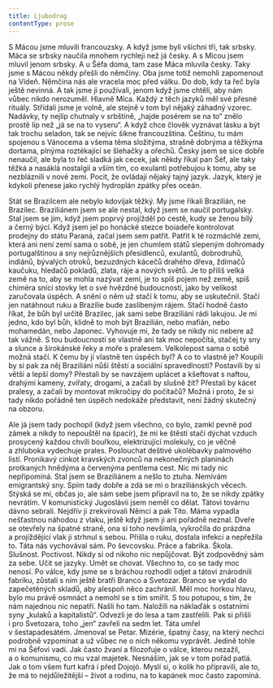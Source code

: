 ```yaml
---
title: Ljubodrag
contentType: prose
---
```


S Mácou jsme mluvili francouzsky. A když jsme byli všichni tři, tak srbsky. Máca se srbsky naučila mnohem rychleji než já česky. A s Mícou jsem mluvil jenom srbsky. A u Šéfa doma, tam zase Máca mluvila česky. Taky jsme s Mácou někdy přešli do němčiny. Oba jsme totiž nemohli zapomenout na Vídeň. Němčina nás ale vracela moc před válku. Do dob, kdy ta řeč byla ještě nevinná. A tak jsme ji používali, jenom když jsme chtěli, aby nám vůbec nikdo nerozuměl. Hlavně Míca. Každý z těch jazyků měl své přesné rituály. Střídali jsme je volně, ale stejně v tom byl nějaký záhadný vzorec. Nadávky, ty nejlíp chutnaly v srbštině, „hajde posérem se na to“ znělo prostě líp než „já se na to vyseru“. A když chce člověk vyznávat lásku a být tak trochu seladon, tak se nejvíc šikne francouzština. Češtinu, tu mám spojenou s Vánocema a všema těma složitýma, strašně dobrýma a těžkýma dortama, plnýma roztékající se šlehačky a ořechů. Česky jsem se sice dobře nenaučil, ale byla to řeč sladká jak cecek, jak někdy říkal pan Šéf, ale taky těžká a nasáklá nostalgií a vším tím, co exulanti potřebujou k tomu, aby se nezbláznili v nové zemi. Pocit, že ovládají nějaký tajný jazyk. Jazyk, který je kdykoli přenese jako rychlý hydroplán zpátky přes oceán.

Stát se Brazilcem ale nebylo kdovíjak těžký. My jsme říkali Brazilián, ne Brazilec. Braziliánem jsem se ale nestal, když jsem se naučil portugalsky. Stal jsem se jím, když jsem poprvý projížděl po cestě, kudy se ženou bílý a černý býci. Když jsem jel po honácké stezce boiadeře kontrolovat prodejny do státu Paraná, začal jsem sem patřit. Patřit k té rozmáchlé zemi, která ani není zemí sama o sobě, je jen chumlem států slepeným dohromady portugalštinou a sny nejrůznějších přesídlenců, exulantů, dobrodruhů, indiánů, bývalých otroků, bezuzdných kácečů drahého dřeva, ždímačů kaučuku, hledačů pokladů, zlata, ráje a nových světů. Je to příliš velká země na to, aby se mohla nazývat zemí, je to spíš pojem než země, spíš chiméra snící stovky let o své hvězdné budoucnosti, jako by velikost zaručovala úspěch. A snění o něm už stačí k tomu, aby se uskutečnil. Stačí jen natáhnout ruku a Brazílie bude zaslíbeným rájem. Stačí hodně často říkat, že bůh byl určitě Brazilec, jak sami sebe Braziliáni rádi lakujou. Je mi jedno, kdo byl bůh, klidně to moh být Brazilián, nebo mafián, nebo mohamedán, nebo Japonec. Vyhovuje mi, že tady se nikdy nic nebere až tak vážně. S tou budoucností se vlastně ani tak moc nepočítá, stačej ty sny a slunce a širokánské řeky a moře s pralesem. Velkolepost sama o sobě možná stačí. K čemu by jí vlastně ten úspěch byl? A co to vlastně je? Koupili by si pak za něj Braziliáni nůši štěstí a sociální spravedlnosti? Postavili by si větší a lepší domy? Přestali by se navzájem uplácet a kšeftovat s naftou, drahými kameny, zvířaty, drogami, a začali by slušně žít? Přestali by kácet pralesy, a začali by montovat mikročipy do počítačů? Možná i proto, že si tady nikdo pořádně ten úspěch nedokáže představit, není žádný skutečný na obzoru.

Ale já jsem tady pochopil (když jsem všechno, co bylo, zamkl pevně pod zámek a nikdy to nepouštěl na špacír), že mi ke štěstí stačí dýchat vzduch prosycený každou chvíli bouřkou, elektrizující molekuly, co je věčně a zhluboka vydechuje prales. Poslouchat deštivé ukolébavky palmového listí. Pronikavý cinkot kravských zvonců na nekonečných planinách protkaných hnědýma a červenýma pentlema cest. Nic mi tady nic nepřipomíná. Stal jsem se Braziliánem a nešlo to ztuha. Nemívám emigrantský sny. Spím tady dobře a zdá se mi o braziliánských věcech. Stýská se mi, občas jo, ale sám sebe jsem připravil na to, že se nikdy zpátky nevrátím. V komunistický Jugoslávii jsem neměl co dělat. Tátovi továrnu dávno sebrali. Nejdřív ji zrekvírovali Němci a pak Tito. Máma vypadla nešťastnou náhodou z vlaku, ještě když jsem ji ani pořádně neznal. Dveře se otevřely na špatné straně, ona si toho nevšimla, vykročila do prázdna a projíždějící vlak ji strhnul s sebou. Přišla o ruku, dostala infekci a nepřežila to. Táta nás vychovával sám. Po ševcovsku. Práce a fabrika. Škola. Slušnost. Poctivost. Nikdy si od nikoho nic nepůjčovat. Být zodpovědný sám za sebe. Učit se jazyky. Umět se chovat. Všechno to, co se tady moc nenosí. Po válce, kdy jsme se s bráchou rozhodli odjet a tátovi znárodnili fabriku, zůstali s ním ještě bratři Branco a Svetozar. Branco se vydal do zapečetěných skladů, aby alespoň něco zachránil. Měl moc horkou hlavu, bylo mu právě osmnáct a nemohl se s tím smířit. S tou potupou, s tím, že nám najednou nic nepatří. Našli ho tam. Naložili na náklaďák s ostatními syny „kulaků a kapitalistů“. Odvezli je do lesa a tam zastřelili. Pak si přišli i pro Svetozara, toho „jen“ zavřeli na sedm let. Táta umřel v šestapadesátém. Jmenoval se Petar. Mizérie, špatný časy, na který nechci podrobně vzpomínat a už vůbec ne o nich někomu vyprávět. Jedině tohle mi na Šéfovi vadí. Jak často žvaní a filozofuje o válce, kterou nezažil, a o komunismu, co mu vzal majetek. Nesnáším, jak se v tom pořád patlá. Jak o tom všem furt kafrá i před Dojojó. Myslí si, o kolik ho připravili, ale to, že má to nejdůležitější – život a rodinu, na to kapánek moc často zapomíná.
